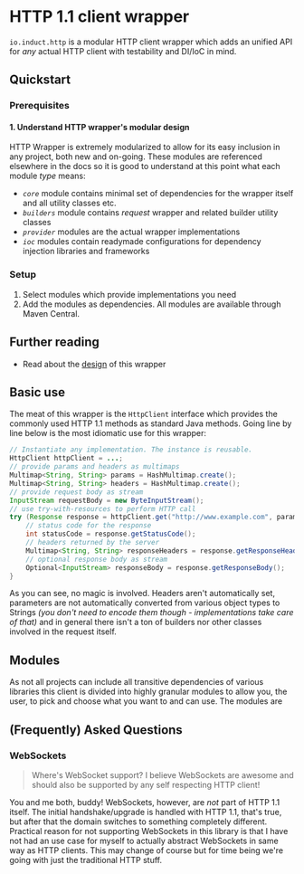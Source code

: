# HTTP 1.1 client wrapper

`io.induct.http` is a modular HTTP client wrapper which adds an unified API for _any_ actual HTTP client with
testability and DI/IoC in mind.

## Quickstart

### Prerequisites

#### 1. Understand HTTP wrapper's modular design

HTTP Wrapper is extremely modularized to allow for its easy inclusion in any project, both new and on-going. These
modules are referenced elsewhere in the docs so it is good to understand at this point what each module _type_ means:

 - *`core`* module contains minimal set of dependencies for the wrapper itself and all utility classes etc.
 - *`builders`* module contains _request_ wrapper and related builder utility classes
 - *`provider`* modules are the actual wrapper implementations
 - *`ioc`* modules contain readymade configurations for dependency injection libraries and frameworks

### Setup

 1. Select modules which provide implementations you need
 2. Add the modules as dependencies. All modules are available through Maven Central.

## Further reading

 - Read about the [design](docs/design.md) of this wrapper

## Basic use

The meat of this wrapper is the `HttpClient` interface which provides the commonly used HTTP 1.1 methods as standard
Java methods. Going line by line below is the most idiomatic use for this wrapper:

```java
// Instantiate any implementation. The instance is reusable.
HttpClient httpClient = ...;
// provide params and headers as multimaps
Multimap<String, String> params = HashMultimap.create();
Multimap<String, String> headers = HashMultimap.create();
// provide request body as stream
InputStream requestBody = new ByteInputStream();
// use try-with-resources to perform HTTP call
try (Response response = httpClient.get("http://www.example.com", params, headers, requestBody)) {
    // status code for the response
    int statusCode = response.getStatusCode();
    // headers returned by the server
    Multimap<String, String> responseHeaders = response.getResponseHeaders();
    // optional response body as stream
    Optional<InputStream> responseBody = response.getResponseBody();
}
```

As you can see, no magic is involved. Headers aren't automatically set, parameters are not automatically converted from
various object types to Strings *(you don't need to encode them though - implementations take care of that)* and in
general there isn't a ton of builders nor other classes involved in the request itself.

## Modules

As not all projects can include all transitive dependencies of various libraries this client is divided into highly
granular modules to allow you, the user, to pick and choose what you want to and can use. The modules are

## (Frequently) Asked Questions

### WebSockets

> Where's WebSocket support? I believe WebSockets are awesome and should also be supported by any self respecting HTTP
> client!

You and me both, buddy! WebSockets, however, are _not_ part of HTTP 1.1 itself. The initial handshake/upgrade is handled
with HTTP 1.1, that's true, but after that the domain switches to something completely different. Practical reason for
not supporting WebSockets in this library is that I have not had an use case for myself to actually abstract WebSockets
in same way as HTTP clients. This may change of course but for time being we're going with just the traditional HTTP
stuff.
